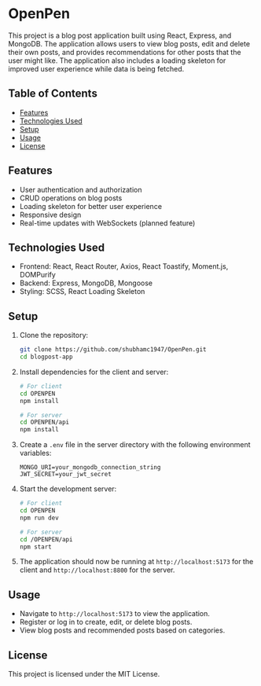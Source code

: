 
# OpenPen




This project is a blog post application built using React, Express, and MongoDB. The application allows users to view blog posts, edit and delete their own posts, and provides recommendations for other posts that the user might like. The application also includes a loading skeleton for improved user experience while data is being fetched.

## Table of Contents

- [Features](#features)
- [Technologies Used](#technologies-used)
- [Setup](#setup)
- [Usage](#usage)
- [License](#license)

## Features

- User authentication and authorization
- CRUD operations on blog posts
- Loading skeleton for better user experience
- Responsive design
- Real-time updates with WebSockets (planned feature)

## Technologies Used

- Frontend: React, React Router, Axios, React Toastify, Moment.js, DOMPurify
- Backend: Express, MongoDB, Mongoose
- Styling: SCSS, React Loading Skeleton

## Setup

1. Clone the repository:

   ```bash
   git clone https://github.com/shubhamc1947/OpenPen.git
   cd blogpost-app
   ```

2. Install dependencies for the client and server:

   ```bash
   # For client
   cd OPENPEN
   npm install

   # For server
   cd OPENPEN/api
   npm install
   ```

3. Create a `.env` file in the server directory with the following environment variables:

   ```env
   MONGO_URI=your_mongodb_connection_string
   JWT_SECRET=your_jwt_secret
   ```

4. Start the development server:

   ```bash
   # For client
   cd OPENPEN
   npm run dev

   # For server
   cd /OPENPEN/api
   npm start
   ```

5. The application should now be running at `http://localhost:5173` for the client and `http://localhost:8800` for the server.

## Usage

- Navigate to `http://localhost:5173` to view the application.
- Register or log in to create, edit, or delete blog posts.
- View blog posts and recommended posts based on categories.

## License

This project is licensed under the MIT License.
